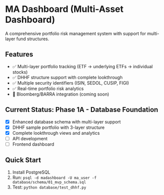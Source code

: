 # MA Dashboard (Multi-Asset Dashboard)

A comprehensive portfolio risk management system with support for multi-layer fund structures.

## Features
- ✅ Multi-layer portfolio tracking (ETF → underlying ETFs → individual stocks)
- ✅ DHHF structure support with complete lookthrough
- ✅ Multiple security identifiers (ISIN, SEDOL, CUSIP, FIGI)
- ✅ Real-time portfolio risk analytics
- 🔄 Bloomberg/BARRA integration (coming soon)

## Current Status: Phase 1A - Database Foundation
- [x] Enhanced database schema with multi-layer support
- [x] DHHF sample portfolio with 3-layer structure
- [x] Complete lookthrough views and analytics
- [ ] API development
- [ ] Frontend dashboard

## Quick Start
1. Install PostgreSQL
2. Run: `psql -d madashboard -U ma_user -f database/schema/01_mvp_schema.sql`
3. Test: `python database/test_dhhf.py`